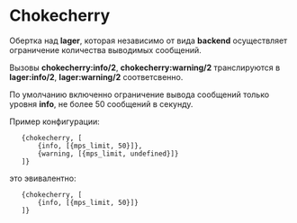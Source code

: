 # Chokecherry

Обертка над **lager**, которая независимо от вида **backend** осуществляет ограничение количества выводимых сообщений.

Вызовы **chokecherry:info/2**, **chokecherry:warning/2** транслируются в **lager:info/2**, **lager:warning/2** соответсвенно.

По умолчанию включенно ограничение вывода сообщений только уровня **info**, не более 50 сообщений в секунду.

Пример конфигурации:

```
   {chokecherry, [
       {info, [{mps_limit, 50}]},
       {warning, [{mps_limit, undefined}]}
   ]}

```
это эвивалентно:

```
   {chokecherry, [
       {info, [{mps_limit, 50}]}
   ]}

```


